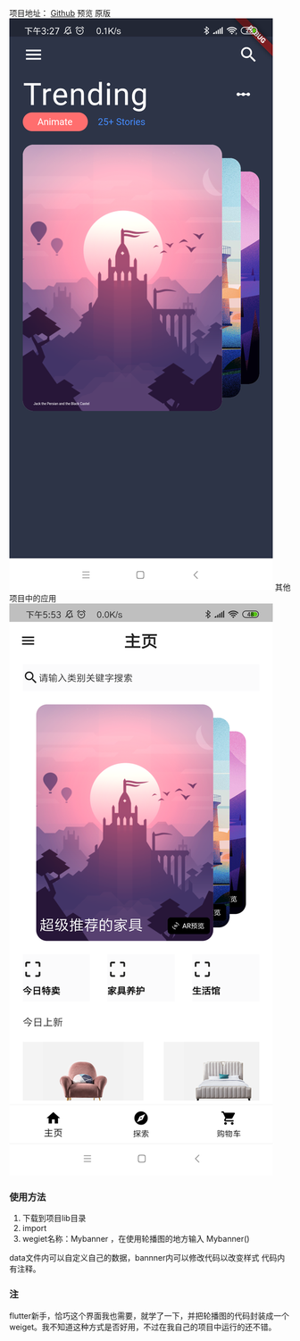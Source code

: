项目地址： [Github](https://github.com/LIJIANcoder97/flutter_banner)
预览
原版
![Screenshot_20200203152730589_com.jian.flutt.png](https://github.com/LIJIANcoder97/flutter_banner/blob/master/example_00.png)
其他项目中的应用
![Screenshot_20200203175358875_com.jian.homed.png](https://github.com/LIJIANcoder97/flutter_banner/blob/master/example_01.png)

### 使用方法
1. 下载到项目lib目录
2. import
3. wegiet名称：Mybanner ，在使用轮播图的地方输入 Mybanner()

data文件内可以自定义自己的数据，bannner内可以修改代码以改变样式
代码内有注释。

### 注
flutter新手，恰巧这个界面我也需要，就学了一下，并把轮播图的代码封装成一个weiget。我不知道这种方式是否好用，不过在我自己的项目中运行的还不错。
